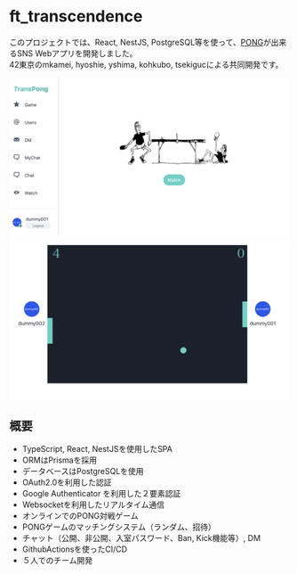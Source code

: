# ft_transcendence

このプロジェクトでは、React, NestJS, PostgreSQL等を使って、[PONG](https://ja.wikipedia.org/wiki/%E3%83%9D%E3%83%B3_(%E3%82%B2%E3%83%BC%E3%83%A0))が出来るSNS Webアプリを開発しました。  
42東京のmkamei, hyoshie, yshima, kohkubo, tsekigucによる共同開発です。

![dashboard](assets/dashboard.png)  
![play](assets/play.png)

## 概要

- TypeScript, React, NestJSを使用したSPA
- ORMはPrismaを採用
- データベースはPostgreSQLを使用
- OAuth2.0を利用した認証
- Google Authenticator を利用した２要素認証
- Websocketを利用したリアルタイム通信
- オンラインでのPONG対戦ゲーム
- PONGゲームのマッチングシステム（ランダム、招待）
- チャット（公開、非公開、入室パスワード、Ban, Kick機能等）, DM
- GithubActionsを使ったCI/CD
- ５人でのチーム開発
